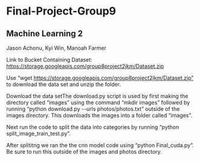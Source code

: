 # Final-Project-Group9
## Machine Learning 2
Jason Achonu, Kyi Win, Manoah Farmer 

Link to Bucket Containing Dataset: https://storage.googleapis.com/group8project2jkm/Dataset.zip

Use “wget https://storage.googleapis.com/group8project2jkm/Dataset.zip” to download the data set and unzip the folder.

Download the data setThe download.py script is used by first making the directory called “images” using the command “mkdir images” followed by running “python download.py --urls photos/photos.txt” outside of the images directory. This downloads the images into a folder called “images”. 

Next run the code to split the data into categories by running “python split_image_train_test.py”. 

After splititng we ran the the cnn model code using “python Final_cuda.py”. Be sure to run this outside of the images and photos directory.
